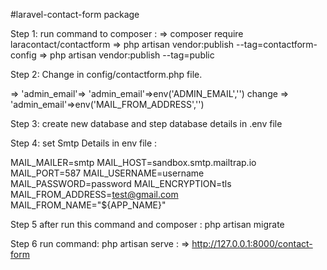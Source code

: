 #laravel-contact-form package 

Step 1: 
run command to composer :
 => composer require laracontact/contactform
 => php artisan vendor:publish --tag=contactform-config
 => php artisan vendor:publish --tag=public
 
Step 2: 
Change in config/contactform.php file.

=> 'admin_email'=> 'admin_email'=>env('ADMIN_EMAIL','') change =>  'admin_email'=>env('MAIL_FROM_ADDRESS','')
 
Step 3: 
create new database and step database details in .env file

Step 4: 
set Smtp Details in env file :

MAIL_MAILER=smtp
MAIL_HOST=sandbox.smtp.mailtrap.io
MAIL_PORT=587
MAIL_USERNAME=username
MAIL_PASSWORD=password
MAIL_ENCRYPTION=tls
MAIL_FROM_ADDRESS=test@gmail.com
MAIL_FROM_NAME="${APP_NAME}"

Step 5
after run this command and composer : php artisan migrate

Step 6
run command: php artisan serve :
=> http://127.0.0.1:8000/contact-form

